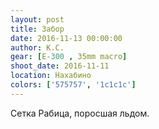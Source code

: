 ```yaml
---
layout: post
title: Забор
date: 2016-11-13 00:00:00
author: К.С.
gear: [E-300 , 35mm macro]
shoot_date: 2016-11-11
location: Нахабино
colors: ['575757', '1c1c1c']
---
```


Сетка Рабица, поросшая льдом.
